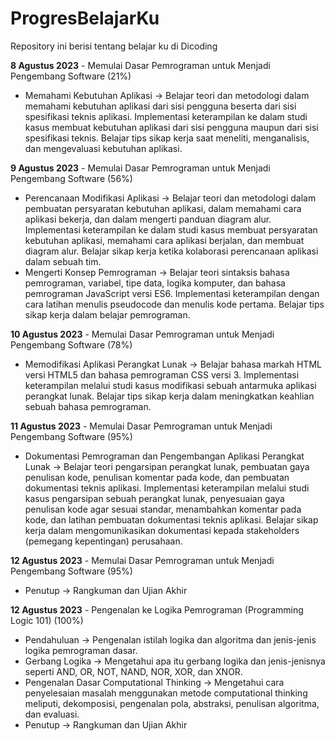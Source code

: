 # ProgresBelajarKu
Repository ini berisi tentang belajar ku di Dicoding

**8 Agustus 2023** - Memulai Dasar Pemrograman untuk Menjadi Pengembang Software (21%)
* Memahami Kebutuhan Aplikasi -> Belajar teori dan metodologi dalam memahami kebutuhan aplikasi dari sisi pengguna beserta dari sisi spesifikasi teknis aplikasi. Implementasi keterampilan ke dalam studi kasus membuat kebutuhan aplikasi dari sisi pengguna maupun dari sisi spesifikasi teknis. Belajar tips sikap kerja saat meneliti, menganalisis, dan mengevaluasi kebutuhan aplikasi.

**9 Agustus 2023** - Memulai Dasar Pemrograman untuk Menjadi Pengembang Software (56%)
* Perencanaan Modifikasi Aplikasi -> Belajar teori dan metodologi dalam pembuatan persyaratan kebutuhan aplikasi, dalam memahami cara aplikasi bekerja, dan dalam mengerti panduan diagram alur. Implementasi keterampilan ke dalam studi kasus membuat persyaratan kebutuhan aplikasi, memahami cara aplikasi berjalan, dan membuat diagram alur. Belajar sikap kerja ketika kolaborasi perencanaan aplikasi dalam sebuah tim. 
* Mengerti Konsep Pemrograman -> Belajar teori sintaksis bahasa pemrograman, variabel, tipe data, logika komputer, dan bahasa pemrograman JavaScript versi ES6. Implementasi keterampilan dengan cara latihan menulis pseudocode dan menulis kode pertama. Belajar tips sikap kerja dalam belajar pemrograman.

**10 Agustus 2023** - Memulai Dasar Pemrograman untuk Menjadi Pengembang Software (78%)
* Memodifikasi Aplikasi Perangkat Lunak -> Belajar bahasa markah HTML versi HTML5 dan bahasa pemrograman CSS versi 3. Implementasi keterampilan melalui studi kasus modifikasi sebuah antarmuka aplikasi perangkat lunak. Belajar tips sikap kerja dalam meningkatkan keahlian sebuah bahasa pemrograman. 

**11 Agustus 2023** - Memulai Dasar Pemrograman untuk Menjadi Pengembang Software (95%)
* Dokumentasi Pemrograman dan Pengembangan Aplikasi Perangkat Lunak -> Belajar teori pengarsipan perangkat lunak, pembuatan gaya penulisan kode, penulisan komentar pada kode, dan pembuatan dokumentasi teknis aplikasi. Implementasi keterampilan melalui studi kasus pengarsipan sebuah perangkat lunak, penyesuaian gaya penulisan kode agar sesuai standar, menambahkan komentar pada kode, dan latihan pembuatan dokumentasi teknis aplikasi. Belajar sikap kerja dalam mengomunikasikan dokumentasi kepada stakeholders (pemegang kepentingan) perusahaan. 

**12 Agustus 2023** - Memulai Dasar Pemrograman untuk Menjadi Pengembang Software (95%)
* Penutup -> Rangkuman dan Ujian Akhir

**12 Agustus 2023** - Pengenalan ke Logika Pemrograman (Programming Logic 101) (100%)
* Pendahuluan -> Pengenalan istilah logika dan algoritma dan jenis-jenis logika pemrograman dasar.
* Gerbang Logika -> Mengetahui apa itu gerbang logika dan jenis-jenisnya seperti AND, OR, NOT, NAND, NOR, XOR, dan XNOR.
* Pengenalan Dasar Computational Thinking -> Mengetahui cara penyelesaian masalah menggunakan metode computational thinking meliputi, dekomposisi, pengenalan pola, abstraksi, penulisan algoritma, dan evaluasi.
* Penutup -> Rangkuman dan Ujian Akhir


